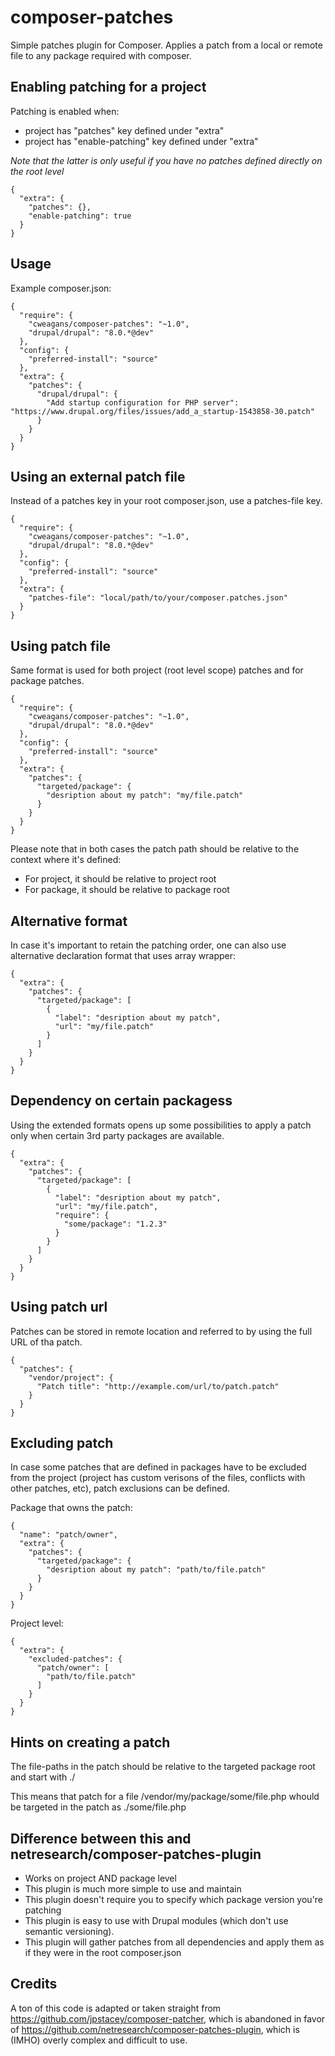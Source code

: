 # composer-patches

Simple patches plugin for Composer. Applies a patch from a local or remote file to any package required with composer.

## Enabling patching for a project

Patching is enabled when:

* project has "patches" key defined under "extra" 
* project has "enable-patching" key defined under "extra" 

_Note that the latter is only useful if you have no patches defined directly on the root level_

```
{
  "extra": {
    "patches": {},
    "enable-patching": true
  }
}

```

## Usage

Example composer.json:

```
{
  "require": {
    "cweagans/composer-patches": "~1.0",
    "drupal/drupal": "8.0.*@dev"
  },
  "config": {
    "preferred-install": "source"
  },
  "extra": {
    "patches": {
      "drupal/drupal": {
        "Add startup configuration for PHP server": "https://www.drupal.org/files/issues/add_a_startup-1543858-30.patch"
      }
    }
  }
}

```

## Using an external patch file

Instead of a patches key in your root composer.json, use a patches-file key.

```
{
  "require": {
    "cweagans/composer-patches": "~1.0",
    "drupal/drupal": "8.0.*@dev"
  },
  "config": {
    "preferred-install": "source"
  },
  "extra": {
    "patches-file": "local/path/to/your/composer.patches.json"
  }
}

```

## Using patch file

Same format is used for both project (root level scope) patches and for package patches.

```
{
  "require": {
    "cweagans/composer-patches": "~1.0",
    "drupal/drupal": "8.0.*@dev"
  },
  "config": {
    "preferred-install": "source"
  },
  "extra": {
    "patches": {
      "targeted/package": {
        "desription about my patch": "my/file.patch"
      }
    }
  }
}

```

Please note that in both cases the patch path should be relative to the context where it's defined:

* For project, it should be relative to project root
* For package, it should be relative to package root 

## Alternative format

In case it's important to retain the patching order, one can also use alternative declaration format that uses array wrapper:

```
{
  "extra": {
    "patches": {
      "targeted/package": [
        {
          "label": "desription about my patch", 
          "url": "my/file.patch"
        }
      ]
    }
  }
}

```

## Dependency on certain packagess

Using the extended formats opens up some possibilities to apply a patch only when certain 3rd party packages are available.

```
{
  "extra": {
    "patches": {
      "targeted/package": [
        {
          "label": "desription about my patch", 
          "url": "my/file.patch",
          "require": {
            "some/package": "1.2.3"
          }
        }
      ]
    }
  }
}
```

## Using patch url

Patches can be stored in remote location and referred to by using the full URL of tha patch.

```
{
  "patches": {
    "vendor/project": {
      "Patch title": "http://example.com/url/to/patch.patch"
    }
  }
}
```

## Excluding patch

In case some patches that are defined in packages have to be excluded from the project (project has custom verisons of the files, conflicts with other patches, etc), patch exclusions can be defined.

Package that owns the patch:

```
{
  "name": "patch/owner",
  "extra": {
    "patches": {
      "targeted/package": {
        "desription about my patch": "path/to/file.patch"
      }
    }
  }
}

```

Project level:

```
{
  "extra": {
    "excluded-patches": {
      "patch/owner": [
        "path/to/file.patch"
      ]
    }
  }
}

```

## Hints on creating a patch 

The file-paths in the patch should be relative to the targeted package root and start with ./

This means that patch for a file <projet>/vendor/my/package/some/file.php whould be targeted in the patch as ./some/file.php

## Difference between this and netresearch/composer-patches-plugin

* Works on project AND package level
* This plugin is much more simple to use and maintain
* This plugin doesn't require you to specify which package version you're patching
* This plugin is easy to use with Drupal modules (which don't use semantic versioning).
* This plugin will gather patches from all dependencies and apply them as if they were in the root composer.json

## Credits

A ton of this code is adapted or taken straight from https://github.com/jpstacey/composer-patcher, which is abandoned in favor of https://github.com/netresearch/composer-patches-plugin, which is (IMHO) overly complex and difficult to use.
